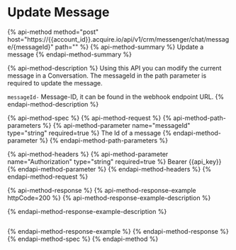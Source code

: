 # Update Message

{% api-method method="post" host="https://{{account\_id}}.acquire.io/api/v1/crm/messenger/chat/message/{messageId}" path="" %}
{% api-method-summary %}
Update a message
{% endapi-method-summary %}

{% api-method-description %}
Using this API you can modify the current message in a Conversation. The messageId in the path parameter is required to update the message.  
  
`messageId-` Message-ID, it can be found in the webhook endpoint URL.
{% endapi-method-description %}

{% api-method-spec %}
{% api-method-request %}
{% api-method-path-parameters %}
{% api-method-parameter name="messageId" type="string" required=true %}
The Id of a message
{% endapi-method-parameter %}
{% endapi-method-path-parameters %}

{% api-method-headers %}
{% api-method-parameter name="Authorization" type="string" required=true %}
Bearer {{api\_key}}
{% endapi-method-parameter %}
{% endapi-method-headers %}
{% endapi-method-request %}

{% api-method-response %}
{% api-method-response-example httpCode=200 %}
{% api-method-response-example-description %}

{% endapi-method-response-example-description %}

```

```
{% endapi-method-response-example %}
{% endapi-method-response %}
{% endapi-method-spec %}
{% endapi-method %}



